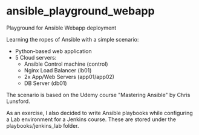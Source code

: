 # ansible_playground_webapp
Playground for Ansible Webapp deployment

Learning the ropes of Ansible with a simple scenario:
- Python-based web application
- 5 Cloud servers:
  - Ansible Control machine (control)
  - Nginx Load Balancer (lb01)
  - 2x App/Web Servers (app01/app02)
  - DB Server (db01)

The scenario is based on the Udemy course "Mastering Ansible" by Chris Lunsford.

As an exercise, I also decided to write Ansible playbooks while configuring a Lab
environment for a Jenkins course. These are stored under the playbooks/jenkins_lab
folder.
